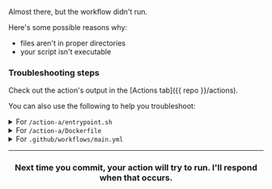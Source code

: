 Almost there, but the workflow didn't run.

Here's some possible reasons why:
- files aren't in proper directories
- your script isn't executable

### Troubleshooting steps

Check out the action's output in the [Actions tab]({{ repo }}/actions).

You can also use the following to help you troubleshoot:
<details><summary>For <code>/action-a/entrypoint.sh</code></summary>

| Problem                                                      | Solution                                                                                                                                                                                          |
|--------------------------------------------------------------|---------------------------------------------------------------------------------------------------------------------------------------------------------------------------------------------------|
| `entrypoint.sh` isn't executable.                             | In your shell, run `chmod +x action-a/entrypoint.sh` on this branch and push it up to GitHub.                                                                                                     |
| The file isn't called `entrypoint.sh` (case sensitive).       | Rename the file using the [UI](https://help.github.com/articles/renaming-a-file/) or [your CLI](https://help.github.com/articles/renaming-a-file-using-the-command-line/).                         |
| The directory `action-a` doesn't exist.                      | [Create the `action-a` folder](https://help.github.com/articles/creating-new-files/) and [move `entrypoint.sh`](https://help.github.com/articles/moving-a-file-to-a-new-location/) to `action-a`. |
| The `entrypoint.sh` file isn't inside the `action-a` folder. | [Move `entrypoint.sh`](https://help.github.com/articles/moving-a-file-to-a-new-location/) to `action-a`.                                                                                          |
</details>

<details><summary>For <code>/action-a/Dockerfile</code></summary>

| Problem                                              | Solution                                                                                                                                                                                           |
|------------------------------------------------------|----------------------------------------------------------------------------------------------------------------------------------------------------------------------------------------------------|
| The file isn't called `Dockerfile` (case sensitive).  | Rename the file using the [UI](https://help.github.com/articles/renaming-a-file/) or [your CLI](https://help.github.com/articles/renaming-a-file-using-the-command-line/).                          |
| The directory `action-a` doesn't exist.              | [Create the `action-a` folder](https://help.github.com/articles/creating-new-files/) and [move the `Dockerfile`](https://help.github.com/articles/moving-a-file-to-a-new-location/) to `action-a`. |
| The `Dockerfile` isn't inside the `action-a` folder. | [Move the `Dockerfile`](https://help.github.com/articles/moving-a-file-to-a-new-location/) to `action-a`.                                                                                          |
</details>

<details><summary>For <code>.github/workflows/main.yml</code></summary>

| Problem                                                     | Solution                                                                                                                                                                                        |
|-------------------------------------------------------------|-------------------------------------------------------------------------------------------------------------------------------------------------------------------------------------------------|
| There's some problem with your syntax in `main.yml`.   | Copy and paste the code exactly as is shown in this PR (check for extra spaces, symbols) or see if an error appears in the action logs.                                                         |
| The file isn't called `main.yml` (case sensitive).      | Rename the file using the [UI](https://help.github.com/articles/renaming-a-file/) or [your CLI](https://help.github.com/articles/renaming-a-file-using-the-command-line/).                       |
| The directory `.github/workflows` doesn't exist.                      | [Create the `.github/workflows` folders](https://help.github.com/articles/creating-new-files/) and [move `main.yml`](https://help.github.com/articles/moving-a-file-to-a-new-location/) to `.github/workflows`. |
| The `main.yml` file isn't inside the `.github/workflows` folder. | [Move `main.yml`](https://help.github.com/articles/moving-a-file-to-a-new-location/) to `.github/workflows`.                                                                                         |
</details>

<hr>
<h3 align="center">Next time you commit, your action will try to run. I'll respond when that occurs.</h3>